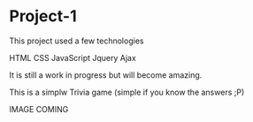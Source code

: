 # Project-1

This project used a few technologies 

HTML
CSS
JavaScript
Jquery
Ajax


It is still a work in progress but will become amazing.

This is a simplw Trivia game (simple if you know the answers ;P)

IMAGE COMING


